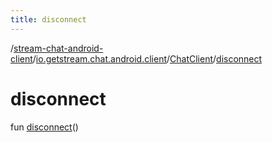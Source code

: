 ```yaml
---
title: disconnect
---
```

/[stream-chat-android-client](../../index.md)/[io.getstream.chat.android.client](../index.md)/[ChatClient](index.md)/[disconnect](disconnect.md)  
  
  
  
# disconnect  
fun [disconnect](disconnect.md)()
